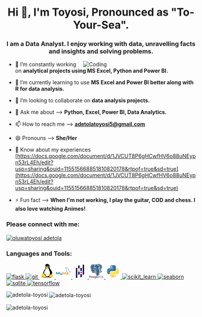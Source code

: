 <h1 align="center">Hi 👋, I'm Toyosi, Pronounced as "To-Your-Sea".</h1>
<h3 align="center">I am a Data Analyst. I enjoy working with data, unravelling facts and insights and solving problems.</h3>
<img align="right" alt="Coding" width="300" src="https://cdn.dribbble.com/users/4055494/screenshots/15215756/media/d2b66c4ca0192aa26d103448b3d1518b.gif">

- 🔭 I’m constantly working on **analytical projects using MS Excel, Python and Power BI.**

- 🌱 I’m currently learning to use **MS Excel and Power BI better along with R for data analysis.**

- 👯 I’m looking to collaborate on **data analysis projects.**

- 💬 Ask me about --> **Python, Excel, Power BI, Data Analytics.**

- 📫 How to reach me --> **adetolatoyosi5@gmail.com**

- 😄 Pronouns --> **She/Her**

- 📄 Know about my experiences [https://docs.google.com/document/d/1JVCUT8P6gHCwfHV6o88uNEypn53rL4Eh/edit?usp=sharing&ouid=115515668851810820178&rtpof=true&sd=true](https://docs.google.com/document/d/1JVCUT8P6gHCwfHV6o88uNEypn53rL4Eh/edit?usp=sharing&ouid=115515668851810820178&rtpof=true&sd=true)

- ⚡ Fun fact --> **When I'm not working, I play the guitar, COD and chess. I also love watching Animes!**

<h3 align="left">Please connect with me:</h3>
<p align="left">
<a href="https://www.linkedin.com/in/oluwatoyosi-a-092667187/" target="blank"><img align="center" src="https://raw.githubusercontent.com/rahuldkjain/github-profile-readme-generator/master/src/images/icons/Social/linked-in-alt.svg" alt="oluwatoyosi adetola" height="30" width="40" /></a>
</p>

<h3 align="left">Languages and Tools:</h3>
<p align="left"> <a href="https://flask.palletsprojects.com/" target="_blank" rel="noreferrer"> <img src="https://www.vectorlogo.zone/logos/pocoo_flask/pocoo_flask-icon.svg" alt="flask" width="40" height="40"/> </a> <a href="https://git-scm.com/" target="_blank" rel="noreferrer"> <img src="https://www.vectorlogo.zone/logos/git-scm/git-scm-icon.svg" alt="git" width="40" height="40"/> </a> <a href="https://www.linux.org/" target="_blank" rel="noreferrer"> <img src="https://raw.githubusercontent.com/devicons/devicon/master/icons/linux/linux-original.svg" alt="linux" width="40" height="40"/> </a> <a href="https://www.mysql.com/" target="_blank" rel="noreferrer"> <img src="https://raw.githubusercontent.com/devicons/devicon/master/icons/mysql/mysql-original-wordmark.svg" alt="mysql" width="40" height="40"/> </a> <a href="https://pandas.pydata.org/" target="_blank" rel="noreferrer"> <img src="https://raw.githubusercontent.com/devicons/devicon/2ae2a900d2f041da66e950e4d48052658d850630/icons/pandas/pandas-original.svg" alt="pandas" width="40" height="40"/> </a> <a href="https://www.postgresql.org" target="_blank" rel="noreferrer"> <img src="https://raw.githubusercontent.com/devicons/devicon/master/icons/postgresql/postgresql-original-wordmark.svg" alt="postgresql" width="40" height="40"/> </a> <a href="https://www.python.org" target="_blank" rel="noreferrer"> <img src="https://raw.githubusercontent.com/devicons/devicon/master/icons/python/python-original.svg" alt="python" width="40" height="40"/> </a> <a href="https://scikit-learn.org/" target="_blank" rel="noreferrer"> <img src="https://upload.wikimedia.org/wikipedia/commons/0/05/Scikit_learn_logo_small.svg" alt="scikit_learn" width="40" height="40"/> </a> <a href="https://seaborn.pydata.org/" target="_blank" rel="noreferrer"> <img src="https://seaborn.pydata.org/_images/logo-mark-lightbg.svg" alt="seaborn" width="40" height="40"/> </a> <a href="https://www.sqlite.org/" target="_blank" rel="noreferrer"> <img src="https://www.vectorlogo.zone/logos/sqlite/sqlite-icon.svg" alt="sqlite" width="40" height="40"/> </a> <a href="https://www.tensorflow.org" target="_blank" rel="noreferrer"> <img src="https://www.vectorlogo.zone/logos/tensorflow/tensorflow-icon.svg" alt="tensorflow" width="40" height="40"/> </a> </p>

<p><img align="left" src="https://github-readme-stats.vercel.app/api/top-langs?username=adetola-toyosi&show_icons=true&locale=en&layout=compact" alt="adetola-toyosi" /></p>

<p>&nbsp;<img align="center" src="https://github-readme-stats.vercel.app/api?username=adetola-toyosi&show_icons=true&locale=en" alt="adetola-toyosi" /></p>

<p><img align="center" src="https://github-readme-streak-stats.herokuapp.com/?user=adetola-toyosi&" alt="adetola-toyosi" /></p>
